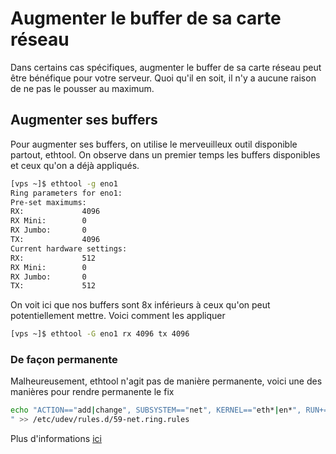 # Augmenter le buffer de sa carte réseau

Dans certains cas spécifiques, augmenter le buffer de sa carte réseau
peut être bénéfique pour votre serveur. Quoi qu'il en soit, il n'y a
aucune raison de ne pas le pousser au maximum.

## Augmenter ses buffers

Pour augmenter ses buffers, on utilise le merveuilleux outil disponible
partout, ethtool. On observe dans un premier temps les buffers
disponibles et ceux qu'on a déjà appliqués.

```bash
[vps ~]$ ethtool -g eno1
Ring parameters for eno1:
Pre-set maximums:
RX:             4096
RX Mini:        0
RX Jumbo:       0
TX:             4096
Current hardware settings:
RX:             512
RX Mini:        0
RX Jumbo:       0
TX:             512
```

On voit ici que nos buffers sont 8x inférieurs à ceux qu'on peut
potentiellement mettre. Voici comment les appliquer

```bash
[vps ~]$ ethtool -G eno1 rx 4096 tx 4096
```

### De façon permanente

Malheureusement, ethtool n'agit pas de manière permanente, voici une
des manières pour rendre permanente le fix

```bash
echo "ACTION=="add|change", SUBSYSTEM=="net", KERNEL=="eth*|en*", RUN+="/sbin/ethtool -G $name rx 4096 tx 4096"
" >> /etc/udev/rules.d/59-net.ring.rules
```

Plus d'informations
[ici](https://fasterdata.es.net/host-tuning/linux/nic-tuning/)
